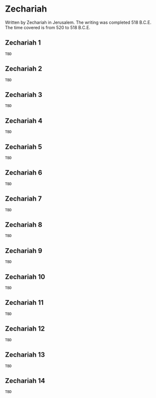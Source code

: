 # Zechariah

Written by Zechariah in Jerusalem. The writing was completed 518 B.C.E. The time covered is from 520 to 518 B.C.E.

## Zechariah 1

```
TBD
```


## Zechariah 2

```
TBD
```


## Zechariah 3

```
TBD
```


## Zechariah 4

```
TBD
```


## Zechariah 5

```
TBD
```


## Zechariah 6

```
TBD
```


## Zechariah 7

```
TBD
```


## Zechariah 8

```
TBD
```


## Zechariah 9

```
TBD
```


## Zechariah 10

```
TBD
```


## Zechariah 11

```
TBD
```


## Zechariah 12

```
TBD
```


## Zechariah 13

```
TBD
```


## Zechariah 14

```
TBD
```


